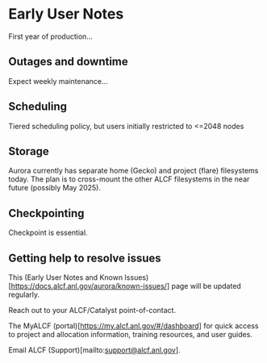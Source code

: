 # Early User Notes

First year of production...

## Outages and downtime

Expect weekly maintenance...

## Scheduling

Tiered scheduling policy, but users initially restricted to <=2048 nodes

## Storage

Aurora currently has separate home (Gecko) and project (flare) filesystems today. The plan is to cross-mount the other ALCF filesystems in the near future (possibly May 2025).

## Checkpointing

Checkpoint is essential.

## Getting help to resolve issues

This (Early User Notes and Known Issues)[https://docs.alcf.anl.gov/aurora/known-issues/] page will be updated regularly.

Reach out to your ALCF/Catalyst point-of-contact.

The MyALCF (portal)[https://my.alcf.anl.gov/#/dashboard] for quick access to project and allocation information, training resources, and user guides.

Email ALCF (Support)[mailto:support@alcf.anl.gov].

